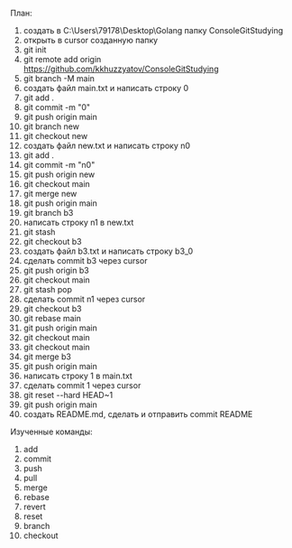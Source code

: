 План:
1. создать в C:\Users\79178\Desktop\Golang папку ConsoleGitStudying
2. открыть в cursor созданную папку
3. git init
4. git remote add origin https://github.com/kkhuzzyatov/ConsoleGitStudying
5. git branch -M main
6. создать файл main.txt и написать строку 0
7. git add .
8. git commit -m "0"
9. git push origin main
10. git branch new
11. git checkout new
12. создать файл new.txt и написать строку n0
13. git add .
14. git commit -m "n0"
15. git push origin new
16. git checkout main
17. git merge new
18. git push origin main
19. git branch b3
20. написать строку n1 в new.txt
21. git stash
22. git checkout b3
23. создать файл b3.txt и написать строку b3_0
24. сделать commit b3 через cursor
25. git push origin b3
26. git checkout main
27. git stash pop
28. сделать commit n1 через cursor
29. git checkout b3
30. git rebase main
31. git push origin main
32. git checkout main
33. git checkout main
34. git merge b3
35. git push origin main
36. написать строку 1 в main.txt
37. сделать commit 1 через cursor
38. git reset --hard HEAD~1
39. git push origin main
40. создать README.md, сделать и отправить commit README



Изученные команды:
1. add
2. commit
3. push
4. pull
5. merge
6. rebase
7. revert
8. reset
9. branch
10. checkout